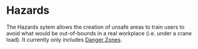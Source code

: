 # Hazards

The Hazards sytem allows the creation of unsafe areas to train users to avoid what would be out-of-bounds in a real workplace (i.e. under a crane load). It currently only includes [Danger Zones](/valvevr/hazards/danger-zone).
